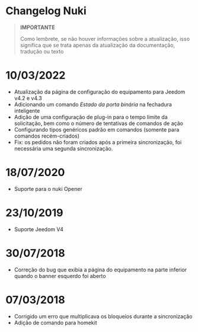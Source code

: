 # Changelog Nuki

>**IMPORTANTE**
>
>Como lembrete, se não houver informações sobre a atualização, isso significa que se trata apenas da atualização da documentação, tradução ou texto

# 10/03/2022

- Atualização da página de configuração do equipamento para Jeedom v4.2 e v4.3
- Adicionando um comando *Estado da porta binária* na fechadura inteligente
- Adição de uma configuração de plug-in para o tempo limite da solicitação, bem como o número de tentativas de comandos de ação
- Configurando tipos genéricos padrão em comandos (somente para comandos recém-criados)
- Fix: os pedidos não foram criados após a primeira sincronização, foi necessária uma segunda sincronização.

# 18/07/2020

- Suporte para o nuki Opener

# 23/10/2019

- Suporte Jeedom V4

# 30/07/2018

- Correção do bug que exibia a página do equipamento na parte inferior quando o banner esquerdo foi aberto

# 07/03/2018

- Corrigido um erro que multiplicava os bloqueios durante a sincronização
- Adição de comando para homekit
